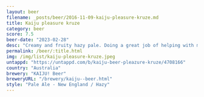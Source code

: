 ```yaml
---
layout: beer
filename: _posts/beer/2016-11-09-kaiju-pleasure-kruze.md
title: Kaiju pleasure kruze
category: beer
score: 7.5
beer-date: "2023-02-28"
desc: "Creamy and fruity hazy pale. Doing a great job of helping with my overly spicy dinner"
permalink: /beer/:title.html
img: /img/list/kaiju-pleasure-kruze.jpeg
untappd: "https://untappd.com/b/kaiju-beer-pleazure-kruze/4708166"
country: "Australia"
brewery: "KAIJU! Beer"
breweryURL: "/brewery/kaiju--beer.html"
style: "Pale Ale - New England / Hazy"
---
```

